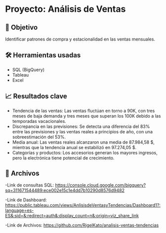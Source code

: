 # Proyecto: Análisis de Ventas

## 📌 Objetivo
Identificar patrones de compra y estacionalidad en las ventas mensuales.

## 🛠 Herramientas usadas
- SQL (BigQuery)
- Tableau
- Excel

## 📈 Resultados clave
- Tendencia de las ventas: Las ventas fluctúan en torno a 90K, con tres meses de baja demanda y tres meses que superan los 100K debido a las temporadas vacacionales.
- Discrepancia en las previsiones: Se detecta una diferencia del 83% entre las previsiones y las ventas reales a principios de año, con una sobreestimación del 53%.
- Media anual: Las ventas reales alcanzaron una media de 87.984,58 $, mientras que la tendencia anual se estabilizó en 97.274,05 $.
- Categorías y productos: Los accesorios generan los mayores ingresos, pero la electrónica tiene potencial de crecimiento. 

## 📁 Archivos
-Link de consultas SQL: https://console.cloud.google.com/bigquery?sq=311671544489:ece002e15c1e4dd7b10290d8576d9482


-Link de Dashboard: https://public.tableau.com/views/AnlisisdeVentasyTendencias/Dashboard1?:language=es-ES&:sid=&:redirect=auth&:display_count=n&:origin=viz_share_link


-Link de Archivos: https://github.com/RigelKato/analisis-ventas-tendencias
